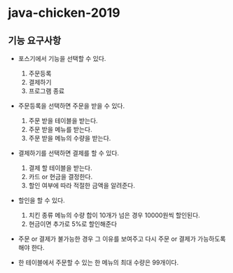 # java-chicken-2019

## 기능 요구사항

- 포스기에서 기능을 선택할 수 있다.
  	1. 주문등록
   	2. 결제하기
   	3. 프로그램 종료



- 주문등록을 선택하면 주문을 받을 수 있다.
  1. 주문 받을 테이블을 받는다.
  2. 주문 받을 메뉴를 받는다.
  3. 주문 받을 메뉴의 수량을 받는다.



- 결제하기를 선택하면 결제를 할 수 있다.
  	1. 결제 할 테이블을 받는다.
   	2. 카드 or 현금을 결정한다.
   	3. 할인 여부에 따라 적절한 금액을 알려준다.



- 할인을 할 수 있다.
  	1. 치킨 종류 메뉴의 수량 합이 10개가 넘은 경우 10000원씩 할인된다.
   	2. 현금이면 추가로 5%로 할인해준다



- 주문 or 결제가 불가능한 경우 그 이유를 보여주고 다시 주문 or 결제가 가능하도록 해야 한다.



- 한 테이블에서 주문할 수 있는 한 메뉴의 최대 수량은 99개이다.